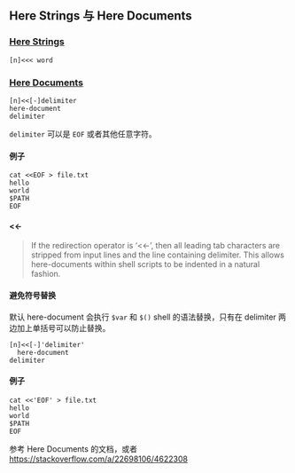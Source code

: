 ## Here Strings 与 Here Documents

### [Here Strings](https://www.gnu.org/software/bash/manual/bashref.html#Here-Strings)

`[n]<<< word`

### [Here Documents](https://www.gnu.org/software/bash/manual/bashref.html#Here-Documents)

```
[n]<<[-]delimiter
here-document
delimiter
```

`delimiter` 可以是 `EOF` 或者其他任意字符。

#### 例子

```
cat <<EOF > file.txt
hello
world
$PATH
EOF
```

#### <<-

> If the redirection operator is ‘<<-’, then all leading tab characters are stripped from input lines and the line containing delimiter. This allows here-documents within shell scripts to be indented in a natural fashion.

#### 避免符号替换

默认 here-document 会执行 `$var` 和 `$()` shell 的语法替换，只有在 delimiter 两边加上单括号可以防止替换。

```
[n]<<[-]'delimiter'
  here-document
delimiter
```

#### 例子

```
cat <<'EOF' > file.txt
hello
world
$PATH
EOF
```

参考 Here Documents 的文档，或者 https://stackoverflow.com/a/22698106/4622308
